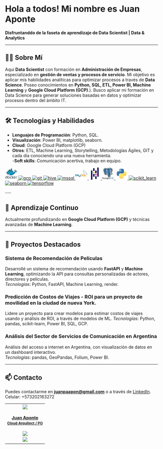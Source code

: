 # Hola a todos! Mi nombre es Juan Aponte 
**Disfruntanddo de la faseta de aprendizaje de Data Scientist | Data & Analytics**


---

## 👨‍💻 Sobre Mí  
Aqui **Data Scientist** con formación en **Administración de Empresas**, especializado en **gestión de ventas y procesos de servicio**. Mi objetivo es aplicar mis habilidades analíticas para optimizar procesos a través de **Data Science**. Poseo conocimientos en **Python, SQL, ETL, Power BI, Machine Learning** y **Google Cloud Platform (GCP)**.). Busco aplicar mi formación en Data Science para generar soluciones basadas en datos y optimizar procesos dentro del ámbito IT.

---

## 🛠️ Tecnologías y Habilidades  
- **Lenguajes de Programación**: Python, SQL. 
- **Visualización**: Power BI, matplotlib, seaborn. 
- **Cloud**: Google Cloud Platform (GCP)  
- **Otros**: ETL, Machine Learning, Storytelling, Metodologías Ágiles, GIT y cada día conociendo una una nueva herramienta.  
-**Soft skills**: Comunicación acertiva, trabajo en equipo.
  
<p align="left"> <a href="https://www.docker.com/" target="_blank" rel="noreferrer"> <img src="https://raw.githubusercontent.com/devicons/devicon/master/icons/docker/docker-original-wordmark.svg" alt="docker" width="40" height="40"/> </a> <a href="https://cloud.google.com" target="_blank" rel="noreferrer"> <img src="https://www.vectorlogo.zone/logos/google_cloud/google_cloud-icon.svg" alt="gcp" width="40" height="40"/> </a> <a href="https://git-scm.com/" target="_blank" rel="noreferrer"> <img src="https://www.vectorlogo.zone/logos/git-scm/git-scm-icon.svg" alt="git" width="40" height="40"/> </a> <a href="https://hive.apache.org/" target="_blank" rel="noreferrer"> <img src="https://www.vectorlogo.zone/logos/apache_hive/apache_hive-icon.svg" alt="hive" width="40" height="40"/> </a> <a href="https://www.microsoft.com/en-us/sql-server" target="_blank" rel="noreferrer"> <img src="https://www.svgrepo.com/show/303229/microsoft-sql-server-logo.svg" alt="mssql" width="40" height="40"/> </a> <a href="https://www.mysql.com/" target="_blank" rel="noreferrer"> <img src="https://raw.githubusercontent.com/devicons/devicon/master/icons/mysql/mysql-original-wordmark.svg" alt="mysql" width="40" height="40"/> </a> <a href="https://pandas.pydata.org/" target="_blank" rel="noreferrer"> <img src="https://raw.githubusercontent.com/devicons/devicon/2ae2a900d2f041da66e950e4d48052658d850630/icons/pandas/pandas-original.svg" alt="pandas" width="40" height="40"/> </a> <a href="https://www.postgresql.org" target="_blank" rel="noreferrer"> <img src="https://raw.githubusercontent.com/devicons/devicon/master/icons/postgresql/postgresql-original-wordmark.svg" alt="postgresql" width="40" height="40"/> </a> <a href="https://www.python.org" target="_blank" rel="noreferrer"> <img src="https://raw.githubusercontent.com/devicons/devicon/master/icons/python/python-original.svg" alt="python" width="40" height="40"/> </a> <a href="https://scikit-learn.org/" target="_blank" rel="noreferrer"> <img src="https://upload.wikimedia.org/wikipedia/commons/0/05/Scikit_learn_logo_small.svg" alt="scikit_learn" width="40" height="40"/> </a> <a href="https://seaborn.pydata.org/" target="_blank" rel="noreferrer"> <img src="https://seaborn.pydata.org/_images/logo-mark-lightbg.svg" alt="seaborn" width="40" height="40"/> </a> <a href="https://www.tensorflow.org" target="_blank" rel="noreferrer"> <img src="https://www.vectorlogo.zone/logos/tensorflow/tensorflow-icon.svg" alt="tensorflow" width="40" height="40"/> </a> </p>
---

## 🌱 Aprendizaje Continuo  
Actualmente profundizando en **Google Cloud Platform (GCP)** y técnicas avanzadas de **Machine Learning**.

---
## 🚀 Proyectos Destacados  

### Sistema de Recomendación de Películas  
Desarrollé un sistema de recomendación usando **FastAPI** y **Machine Learning**, optimizando la API para consultas personalizadas de actores, directores y películas.  
*Tecnologías*: Python, FastAPI, Machine Learning, render. 

### Predicción de Costos de Viajes - ROI para un proyecto de movilidad en la ciudad de nueva York. 
Lidere un proyecto para crear modelos para estimar costos de viajes usando  y análisis de ROI, a través de modelos de ML. 
*Tecnologías*: Python, pandas, scikit-learn, Power BI, SQL, GCP.

### Análisis del Sector de Servicios de Comunicación en Argentina  
Análisis del acceso a internet en Argentina, con visualización de datos en un dashboard interactivo.  
*Tecnologías*: pandas, GeoPandas, Folium, Power BI.

---

## 📫 Contacto  
Puedes contactarme en **[juanpaapon@gmail.com](mailto:juanpaapon@gmail.com)** o a través de [LinkedIn](https://www.linkedin.com/in/juan-pablo-aponte-murcia-36603627a/).
Celular: +573202163272
<table align='center'>
  <tr>
    <td align='center'>
      <div >
        <a href="https://github.com/JPjuanaponte" target="_blank" rel="author">
          <img width="110" src="https://raw.githubusercontent.com/UrbanGreenSolutions/BlueTrips/main/Assets/IMG-Perfil/01.png"/>
        </a>
        <a href="https://github.com/JPjuanaponte" target="_blank" rel="author">
          <h4 style="margin-top: 1rem;">Juan Aponte </br><small>Cloud Arquitect / PO</small></h4>
        </a>
        <div style='display: flex; flex-direction: column'>
        <a href="https://github.com/JPjuanaponte" target="_blank">
          <img style='width:8rem' src="https://img.shields.io/static/v1?style=for-the-badge&message=GitHub&color=172B4D&logo=GitHub&logoColor=FFFFFF&label="/>
        </a>
        <a href="https://www.linkedin.com/in/juan-pablo-aponte-murcia-36603627a/" target="_blank">
          <img style='width:8rem' src="https://img.shields.io/badge/linkedin%20-%230077B5.svg?&style=for-the-badge&logo=linkedin&logoColor=white"/>
        </a>
        </div>
      </div>
    </td>
